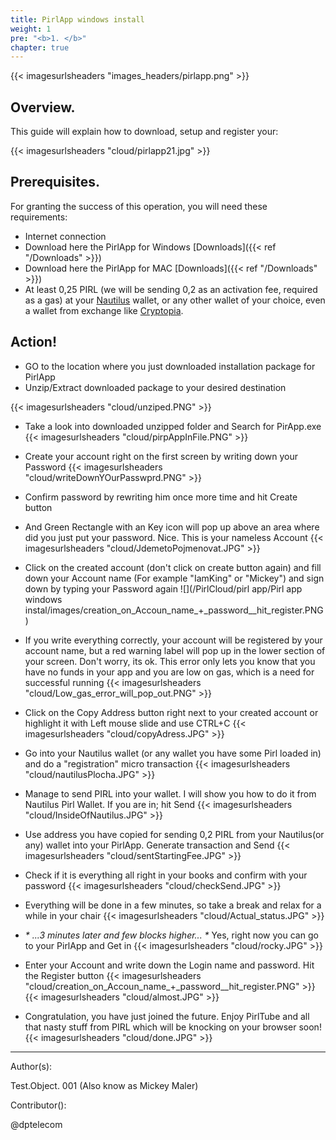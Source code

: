 ```yaml
---
title: PirlApp windows install
weight: 1
pre: "<b>1. </b>"
chapter: true
---
```


{{< imagesurlsheaders "images_headers/pirlapp.png" >}}



## Overview.

This guide will explain how to download, setup and register your:


{{< imagesurlsheaders "cloud/pirlapp21.jpg" >}}


## Prerequisites.

For granting the success of this operation, you will need these requirements:

* Internet connection
* Download here the PirlApp for Windows [Downloads]({{< ref "/Downloads" >}})
* Download here the PirlApp for MAC [Downloads]({{< ref "/Downloads" >}})
* At least 0,25 PIRL (we will be sending 0,2 as an activation fee, required as a gas) at your [Nautilus](https://pirl.io/en/nautilus-wallet/) wallet, or any other wallet of your choice, even a wallet from exchange like [Cryptopia](https://www.cryptopia.co.nz).

## Action!

* GO to the location where you just downloaded installation package for PirlApp
* Unzip/Extract downloaded package to your desired destination

{{< imagesurlsheaders "cloud/unziped.PNG"  >}}
* Take a look into downloaded unzipped folder and Search for PirApp.exe
{{< imagesurlsheaders "cloud/pirpAppInFile.PNG"  >}}
* Create your account right on the first screen by writing down your Password
{{< imagesurlsheaders "cloud/writeDownYOurPasswprd.PNG"  >}}
* Confirm password by rewriting him once more time and hit Create button
* And Green Rectangle with an Key icon will pop up above an area where did you just put your password. Nice. This is your nameless Account
{{< imagesurlsheaders "cloud/JdemetoPojmenovat.JPG"  >}}
* Click on the created account (don't click on create button again) and fill down your Account name (For example "IamKing" or "Mickey") and sign down by typing your Password again
![](/PirlCloud/pirl app/Pirl app windows instal/images/creation_on_Accoun_name_+_password__hit_register.PNG)
* If you write everything correctly, your account will be registered by your account name, but a red warning label will pop up in the lower section of your screen. Don't worry, its ok. This error only lets you know that you have no funds in your app and you are low on gas, which is a need for successful running
{{< imagesurlsheaders "cloud/Low_gas_error_will_pop_out.PNG"  >}}
* Click on the Copy Address button right next to your created account or  highlight it with Left mouse slide and use CTRL+C
{{< imagesurlsheaders "cloud/copyAdress.JPG"  >}}
* Go into your Nautilus wallet (or any wallet you have some Pirl loaded in) and do a "registration" micro transaction
{{< imagesurlsheaders "cloud/nautilusPlocha.JPG"  >}}
* Manage to send PIRL into your wallet. I will show you how to do it from Nautilus Pirl Wallet. If you are in; hit Send
{{< imagesurlsheaders "cloud/InsideOfNautilus.JPG"  >}}
* Use address you have copied for sending 0,2 PIRL from your Nautilus(or any) wallet into your PirlApp. Generate transaction and Send
{{< imagesurlsheaders "cloud/sentStartingFee.JPG"  >}}

* Check if it is everything all right in your books and confirm with your password
{{< imagesurlsheaders "cloud/checkSend.JPG"  >}}
* Everything will be done in a few minutes, so take a break and relax for a while in your chair
{{< imagesurlsheaders "cloud/Actual_status.JPG"  >}}
* _* ...3 minutes later and few blocks higher... *_ Yes, right now you can go to your PirlApp and Get in
{{< imagesurlsheaders "cloud/rocky.JPG"  >}}
* Enter your Account and write down the Login name and password. Hit the Register button
{{< imagesurlsheaders "cloud/creation_on_Accoun_name_+_password__hit_register.PNG" >}}
{{< imagesurlsheaders "cloud/almost.JPG"  >}}
* Congratulation, you have just joined the future. Enjoy PirlTube and all that nasty stuff from PIRL which will be knocking on your browser soon!
{{< imagesurlsheaders "cloud/done.JPG"  >}}



---

Author(s):

Test.Object. 001 (Also know as Mickey Maler)

Contributor():

@dptelecom
